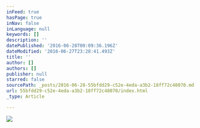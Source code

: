```yaml
---
inFeed: true
hasPage: true
inNav: false
inLanguage: null
keywords: []
description: ''
datePublished: '2016-06-28T00:09:36.196Z'
dateModified: '2016-06-27T23:28:41.493Z'
title: ''
author: []
authors: []
publisher: null
starred: false
sourcePath: _posts/2016-06-28-55bfdd29-c52e-4eda-a3b2-18ff72c48070.md
url: 55bfdd29-c52e-4eda-a3b2-18ff72c48070/index.html
_type: Article

---
```

![](https://the-grid-user-content.s3-us-west-2.amazonaws.com/5e12c083-a459-4a78-bebb-c0cefa659dd6.jpg)
